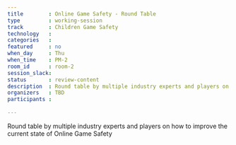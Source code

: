 ```yaml
---
title        : Online Game Safety - Round Table
type         : working-session
track        : Children Game Safety
technology   :
categories   :
featured     : no
when_day     : Thu
when_time    : PM-2
room_id      : room-2
session_slack:
status       : review-content
description  : Round table by multiple industry experts and players on how to improve the current state of Online Game Safety
organizers   : TBD
participants :
    
---
```


Round table by multiple industry experts and players on how to improve the current state of Online Game Safety